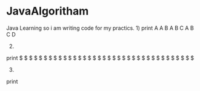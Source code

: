 # JavaAlgoritham
Java Learning so i am writing code for my practics.
1)
print
A
A B
A B C
A B C D

2) 
print
$ $ $ $ $ $ $ $ $ $ 
$                 $ 
$                 $ 
$                 $ 
$                 $ 
$                 $ 
$                 $ 
$                 $ 
$                 $ 
$ $ $ $ $ $ $ $ $ $ 

3)
print
